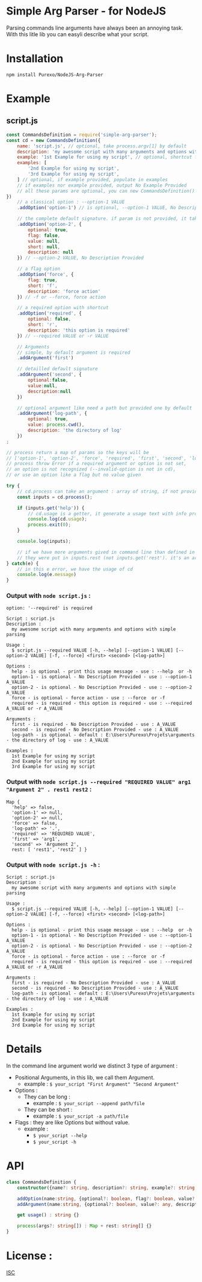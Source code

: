 # Simple Arg Parser - for NodeJS

Parsing commands line arguments have always been an annoying task. With this litle lib you can easyli describe what your script.

# Installation
```
npm install Purexo/NodeJS-Arg-Parser
```

# Example
## script.js
```js
const CommandsDefinition = require('simple-arg-parser');
const cd = new CommandsDefinition({
    name: 'script.js', // optional, take process.argv[1] by default
    description: 'my awesome script with many arguments and options with simple parsing', // optional, No Description Provided
    example: '1st Example for using my script', // optional, shortcut for examples: []
    examples: [
        '2nd Example for using my script',
        '3rd Example for using my script',
    ] // optional, if example provided, populate in examples
    // if examples nor example provided, output No Example Provided
    // all these params are optional, you can new CommandsDefinition()
})
    // a classical option : --option-1 VALUE
    .addOption('option-1') // is optional, --option-1 VALUE, No Description Provided

    // the complete default signature. if param is not provided, it take this value
    .addOption('option-2', {
        optional: true,
        flag: false,
        value: null,
        short: null,
        description: null
    }) // --option-2 VALUE, No Description Provided

    // a flag option
    .addOption('force', {
        flag: true,
        short: 'f',
        description: 'force action'
    }) // -f or --force, force action

    // a required option with shortcut
    .addOption('required', {
        optional: false,
        short: 'r',
        description: 'this option is required'
    }) // --required VALUE or -r VALUE

    // Arguments
    // simple, by default argument is required
    .addArgument('first')

    // detailled default signature
    .addArgument('second', {
        optional:false,
        value:null,
        description:null
    })

    // optional argument like need a path but provided one by default
    .addArgument('log-path', {
        optional: true,
        value: process.cwd(),
        description: 'the directory of log'
    })
;

// process return a map of params so the keys will be
// ['option-1', 'option-2', 'force', 'required', 'first', 'second', 'log-path']
// process throw Error if a required argument or option is not set,
// an option is not recognized (--invalid-option is not in cd),
// or use an option like a flag but no value given

try {
    // cd.process can take an argument : array of string, if not provided process.argv.slice(2) will be used
    const inputs = cd.process();

    if (inputs.get('help')) {
        // cd.usage is a getter, it generate a usage text with info provided
        console.log(cd.usage);
        process.exit(0);
    }

    console.log(inputs);

    // if we have more arguments gived in command line than defined in cd
    // they were put in inputs.rest (not inputs.get('rest'). it's an array)
} catch(e) {
    // in this e error, we have the usage of cd
    console.log(e.message)
}
```

### Output with `node script.js` :
```
option: '--required' is required

Script : script.js
Description :
  my awesome script with many arguments and options with simple parsing

Usage :
  $ script.js --required VALUE [-h, --help] [--option-1 VALUE] [--option-2 VALUE] [-f, --force] <first> <second> [<log-path>]

Options :
  help - is optional - print this usage message - use : --help  or -h 
  option-1 - is optional - No Description Provided - use : --option-1 A_VALUE
  option-2 - is optional - No Description Provided - use : --option-2 A_VALUE
  force - is optional - force action - use : --force  or -f 
  required - is required - this option is required - use : --required A_VALUE or -r A_VALUE

Arguments :
  first - is required - No Description Provided - use : A_VALUE
  second - is required - No Description Provided - use : A_VALUE
  log-path - is optional - default : E:\Users\Purexo\Projets\arguments - the directory of log - use : A_VALUE

Examples :
  1st Example for using my script
  2nd Example for using my script
  3rd Example for using my script
```

### Output with `node script.js --required "REQUIRED VALUE" arg1 "Argument 2" . rest1 rest2` :
```
Map {
  'help' => false,
  'option-1' => null,
  'option-2' => null,
  'force' => false,
  'log-path' => '.',
  'required' => 'REQUIRED VALUE',
  'first' => 'arg1',
  'second' => 'Argument 2',
  rest: [ 'rest1', 'rest2' ] }
```

### Output with `node script.js -h` :
```
Script : script.js
Description :
  my awesome script with many arguments and options with simple parsing

Usage :
  $ script.js --required VALUE [-h, --help] [--option-1 VALUE] [--option-2 VALUE] [-f, --force] <first> <second> [<log-path>]

Options :
  help - is optional - print this usage message - use : --help  or -h 
  option-1 - is optional - No Description Provided - use : --option-1 A_VALUE
  option-2 - is optional - No Description Provided - use : --option-2 A_VALUE
  force - is optional - force action - use : --force  or -f 
  required - is required - this option is required - use : --required A_VALUE or -r A_VALUE

Arguments :
  first - is required - No Description Provided - use : A_VALUE
  second - is required - No Description Provided - use : A_VALUE
  log-path - is optional - default : E:\Users\Purexo\Projets\arguments - the directory of log - use : A_VALUE

Examples :
  1st Example for using my script
  2nd Example for using my script
  3rd Example for using my script
```

# Details 
In the command line argument world we distinct 3 type of argument :

- Positional Arguments, in this lib, we call them Argument.
    - example : `$ your_script "First Argument" "Second Argument"`
- Options :
    - They can be long :
        - example : `$ your_script --append path/file`
    - They can be short :
        - example : `$ your_script -a path/file`
- Flags : they are like Options but without value.
    - example :
        - `$ your_script --help`
        - `$ your_script -h`

# API

```ts
class CommandsDefinition {
    constructor({name?: string, description?: string, example?: string, examples?: string[]})

    addOption(name:string, {optional?: boolean, flag?: boolean, value?: any, short?: boolean|string, description?: string}) : CommandsDefinition {}
    addArgument(name:string, {optional?: boolean, value?: any, description?: string}) : CommandsDefinition {}

    get usage() : string {}

    process(args?: string[]) : Map + rest: string[] {}
}
```

# License :
[ISC](https://en.wikipedia.org/wiki/ISC_license)
